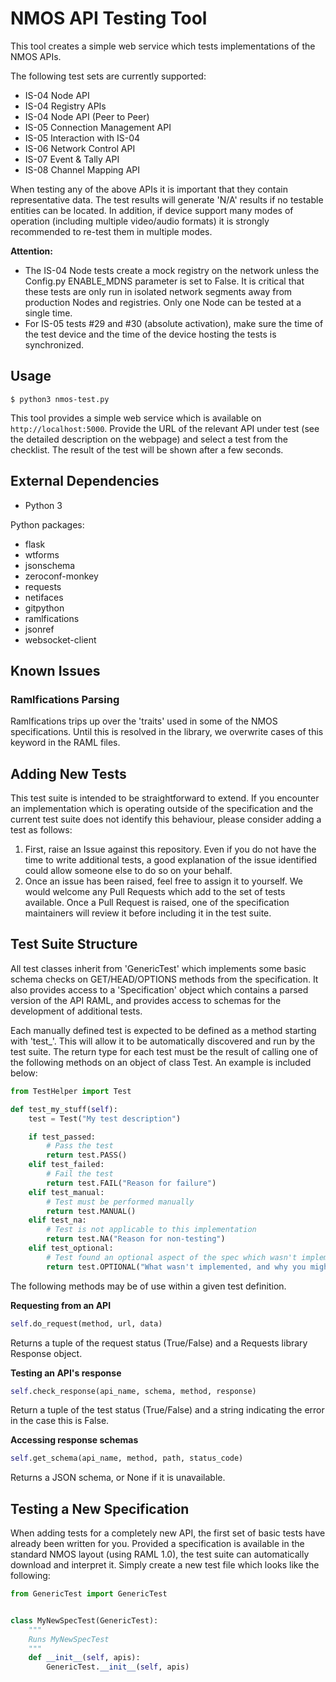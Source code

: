 # NMOS API Testing Tool

This tool creates a simple web service which tests implementations of the NMOS APIs.

The following test sets are currently supported:
*   IS-04 Node API
*   IS-04 Registry APIs
*   IS-04 Node API (Peer to Peer)
*   IS-05 Connection Management API
*   IS-05 Interaction with IS-04
*   IS-06 Network Control API
*   IS-07 Event & Tally API
*   IS-08 Channel Mapping API

When testing any of the above APIs it is important that they contain representative data. The test results will generate 'N/A' results if no testable entities can be located. In addition, if device support many modes of operation (including multiple video/audio formats) it is strongly recommended to re-test them in multiple modes.

**Attention:**
*   The IS-04 Node tests create a mock registry on the network unless the Config.py ENABLE_MDNS parameter is set to False. It is critical that these tests are only run in isolated network segments away from production Nodes and registries. Only one Node can be tested at a single time.
*   For IS-05 tests #29 and #30 (absolute activation), make sure the time of the test device and the time of the device hosting the tests is synchronized.

## Usage

```
$ python3 nmos-test.py
```

This tool provides a simple web service which is available on `http://localhost:5000`.
Provide the URL of the relevant API under test (see the detailed description on the webpage) and select a test from the checklist. The result of the test will be shown after a few seconds.

## External Dependencies

*   Python 3

Python packages:
*   flask
*   wtforms
*   jsonschema
*   zeroconf-monkey
*   requests
*   netifaces
*   gitpython
*   ramlfications
*   jsonref
*   websocket-client

## Known Issues

### Ramlfications Parsing

Ramlfications trips up over the 'traits' used in some of the NMOS specifications. Until this is resolved in the library, we overwrite cases of this keyword in the RAML files.

## Adding New Tests

This test suite is intended to be straightforward to extend. If you encounter an implementation which is operating outside of the specification and the current test suite does not identify this behaviour, please consider adding a test as follows:

1.  First, raise an Issue against this repository. Even if you do not have the time to write additional tests, a good explanation of the issue identified could allow someone else to do so on your behalf.
2.  Once an issue has been raised, feel free to assign it to yourself. We would welcome any Pull Requests which add to the set of tests available. Once a Pull Request is raised, one of the specification maintainers will review it before including it in the test suite.

## Test Suite Structure

All test classes inherit from 'GenericTest' which implements some basic schema checks on GET/HEAD/OPTIONS methods from the specification. It also provides access to a 'Specification' object which contains a parsed version of the API RAML, and provides access to schemas for the development of additional tests.

Each manually defined test is expected to be defined as a method starting with 'test_'. This will allow it to be automatically discovered and run by the test suite. The return type for each test must be the result of calling one of the following methods on an object of class Test. An example is included below:

```python
from TestHelper import Test

def test_my_stuff(self):
    test = Test("My test description")

    if test_passed:
        # Pass the test
        return test.PASS()
    elif test_failed:
        # Fail the test
        return test.FAIL("Reason for failure")
    elif test_manual:
        # Test must be performed manually
        return test.MANUAL()
    elif test_na:
        # Test is not applicable to this implementation
        return test.NA("Reason for non-testing")
    elif test_optional:
        # Test found an optional aspect of the spec which wasn't implemented
        return test.OPTIONAL("What wasn't implemented, and why you might require it")
```

The following methods may be of use within a given test definition.

**Requesting from an API**
```python
self.do_request(method, url, data)
```
Returns a tuple of the request status (True/False) and a Requests library Response object.

**Testing an API's response**
```python
self.check_response(api_name, schema, method, response)
```
Return a tuple of the test status (True/False) and a string indicating the error in the case this is False.

**Accessing response schemas**
```python
self.get_schema(api_name, method, path, status_code)
```
Returns a JSON schema, or None if it is unavailable.

## Testing a New Specification

When adding tests for a completely new API, the first set of basic tests have already been written for you. Provided a specification is available in the standard NMOS layout (using RAML 1.0), the test suite can automatically download and interpret it. Simply create a new test file which looks like the following:

```python
from GenericTest import GenericTest


class MyNewSpecTest(GenericTest):
    """
    Runs MyNewSpecTest
    """
    def __init__(self, apis):
        GenericTest.__init__(self, apis)
```
